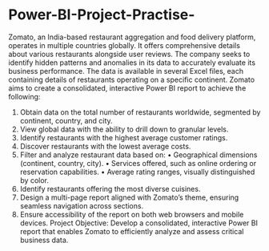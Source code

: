 # Power-BI-Project-Practise-

Zomato, an India-based restaurant aggregation and food delivery platform, operates in multiple countries globally. It offers comprehensive details about various restaurants alongside user reviews. The company seeks to identify hidden patterns and anomalies in its data to accurately evaluate its business performance.
The data is available in several Excel files, each containing details of restaurants operating on a specific continent. Zomato aims to create a consolidated, interactive Power BI report to achieve the following:
1. Obtain data on the total number of restaurants worldwide, segmented by continent, country, and city.
2. View global data with the ability to drill down to granular levels.
3. Identify restaurants with the highest average customer ratings.
4. Discover restaurants with the lowest average costs.
5. Filter and analyze restaurant data based on:
 • Geographical dimensions (continent, country, city).
 • Services offered, such as online ordering or reservation capabilities.
 • Average rating ranges, visually distinguished by color.
6. Identify restaurants offering the most diverse cuisines.
7. Design a multi-page report aligned with Zomato’s theme, ensuring seamless navigation across sections.
8. Ensure accessibility of the report on both web browsers and mobile devices.
Project Objective: Develop a consolidated, interactive Power BI report that enables Zomato to efficiently analyze and assess critical business data.

